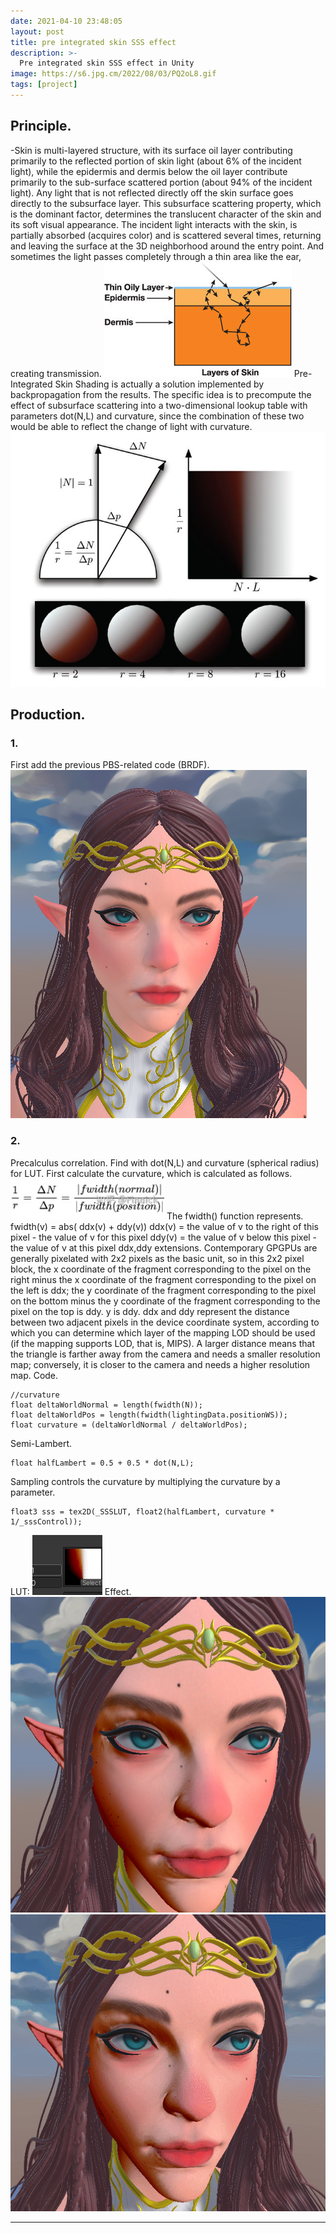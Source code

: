 ```yaml
---
date: 2021-04-10 23:48:05
layout: post
title: pre integrated skin SSS effect
description: >-
  Pre integrated skin SSS effect in Unity
image: https://s6.jpg.cm/2022/08/03/PQ2oL8.gif
tags: [project]
---
```


## Principle.
-Skin is multi-layered structure, with its surface oil layer contributing primarily to the reflected portion of skin light (about 6% of the incident light), while the epidermis and dermis below the oil layer contribute primarily to the sub-surface scattered portion (about 94% of the incident light). Any light that is not reflected directly off the skin surface goes directly to the subsurface layer. This subsurface scattering property, which is the dominant factor, determines the translucent character of the skin and its soft visual appearance.
The incident light interacts with the skin, is partially absorbed (acquires color) and is scattered several times, returning and leaving the surface at the 3D neighborhood around the entry point. And sometimes the light passes completely through a thin area like the ear, creating transmission.
![](/assets/img/pre-sss-skin/1.png)
Pre-Integrated Skin Shading is actually a solution implemented by backpropagation from the results. The specific idea is to precompute the effect of subsurface scattering into a two-dimensional lookup table with parameters dot(N,L) and curvature, since the combination of these two would be able to reflect the change of light with curvature.
![](/assets/img/pre-sss-skin/2.png)

## Production. 
### 1. 
First add the previous PBS-related code (BRDF).
![](/assets/img/pre-sss-skin/3.png)
### 2. 
Precalculus correlation. 
Find with dot(N,L) and curvature (spherical radius) for LUT.
First calculate the curvature, which is calculated as follows.
![](/assets/img/pre-sss-skin/0.png)
The fwidth() function represents.
fwidth(v) = abs( ddx(v) + ddy(v))
ddx(v) = the value of v to the right of this pixel - the value of v for this pixel
ddy(v) = the value of v below this pixel - the value of v at this pixel
ddx,ddy extensions.
Contemporary GPGPUs are generally pixelated with 2x2 pixels as the basic unit, so in this 2x2 pixel block, the x coordinate of the fragment corresponding to the pixel on the right minus the x coordinate of the fragment corresponding to the pixel on the left is ddx; the y coordinate of the fragment corresponding to the pixel on the bottom minus the y coordinate of the fragment corresponding to the pixel on the top is ddy. y is ddy.
ddx and ddy represent the distance between two adjacent pixels in the device coordinate system, according to which you can determine which layer of the mapping LOD should be used (if the mapping supports LOD, that is, MIPS). A larger distance means that the triangle is farther away from the camera and needs a smaller resolution map; conversely, it is closer to the camera and needs a higher resolution map.
Code.


```
//curvature
float deltaWorldNormal = length(fwidth(N));
float deltaWorldPos = length(fwidth(lightingData.positionWS));
float curvature = (deltaWorldNormal / deltaWorldPos);
```

Semi-Lambert.
```
float halfLambert = 0.5 + 0.5 * dot(N,L);
```

Sampling controls the curvature by multiplying the curvature by a parameter.
```
float3 sss = tex2D(_SSSLUT, float2(halfLambert, curvature * 1/_sssControl));
```
LUT:
![](/assets/img/pre-sss-skin/4.png)
Effect.
![](/assets/img/pre-sss-skin/5.png)
![](/assets/img/pre-sss-skin/6.gif)

---